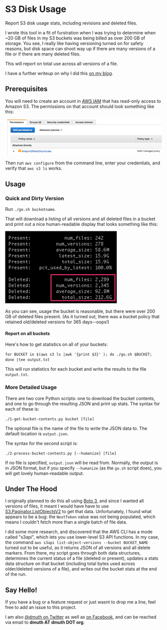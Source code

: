 
# S3 Disk Usage

Report S3 disk usage stats, including revisions and deleted files.

I wrote this tool in a fit of furstration when I was trying to determine when ~20 GB of 
files in my S3 buckets was being billed as over 200 GB of storage.  You see, I really like having
versioning turned on for safety reasons, but disk space can shoot way up if there are many
versions of a file or if there are many deleted files.

This will report on total use across all versions of a file.

I have a further writeup on why I did this <a href="https://www.dmuth.org/whats-taking-up-so-much-space-in-aws-s3/">on my blog</a>.


## Prerequisites

You will need to create an account in <a href="https://aws.amazon.com/iam/">AWS IAM</a> that
has read-only access to Amazon S3.  The permissions on that account should look something like this:

<img src="./img/aws-iam-policy.png" />

Then run `aws configure` from the command line, enter your credentials, and verify
that `aws s3 ls` works.


## Usage 

### Quick and Dirty Version

Run `./go.sh bucketname`.

That will download a listing of all versions and all deleted files in a bucket and print out 
a nice human-readable display that looks something like this:

<img src="./img/s3-bucket-usage.png" />

As you can see, usage the bucket is reasonable, but there were over 200 GB of deleted
files present.  (As it turned out, there was a bucket policy that retained old/deleted versions 
for 365 days--oops!)

#### Report on all buckets

Here's how to get statistics on all of your buckets:

`for BUCKET in $(aws s3 ls |awk '{print $3}' ); do ./go.sh $BUCKET; done |tee output.txt`

This will run statistics for each bucket and write the results to the file `output.txt`.


### More Detailed Usage

There are two core Python scripts: one to download the bucket contents, and one to
go through the resulting JSON and print up stats.  The syntax for each of these is:

`./1-get-bucket-contents.py bucket [file]`

The optional file is the name of the file to write the JSON data to.  The default
location is `output.json`.

The syntax for the second script is:

`./2-process-bucket-contents.py [--humanize] [file]`

If no file is specified, `output.json` will be read from.  Normally, the output
is in JSON format, but if you specify `--humanize` (as the `go.sh` script does), you
will get lovely human-readable output.


## Under The Hood

I originally planned to do this all using <a href="https://boto3.readthedocs.io/en/latest/">Boto 3</a>,
and since I wanted all versions of files, it meant I would have have to use 
<a href="https://boto3.readthedocs.io/en/latest/reference/services/s3.html#S3.Paginator.ListObjectsV2">S3.Paginator.ListObjectsV2</a>
to get that data.  Unfortunately, I found what appears to be a bug: the `NextToken` value was not being 
populated, which means I couldn't fetch more than a single batch of file data.

I did some more research, and discovered that the AWS CLI has a mode called "s3api", which lets you 
use lower-level S3 API functions.  In my case, the command `aws s3api list-object-versions --bucket BUCKET_NAME`
turned out to be useful, as it returns JSON of all versions and all delete markers.  From there,
my script goes through both data structures, determines the current status of a file (deleted or present),
updates a stats data structure on that bucket (including total bytes used across older/deleted versions of a file),
and writes out the bucket stats at the end of the run.

  
## Say Hello!

If you have a bug or a feature request or just wasnt to drop me a line, feel free to add an issue to this project.

I am also <a href="http://twitter.com/dmuth">@dmuth on Twitter</a>
as well as <a href="http://www.facebook.com/dmuth">on Facebook</a>, and can be reached
via email to <b>dmuth AT dmuth DOT org</b>.

